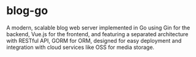 # blog-go
A modern, scalable blog web server implemented in Go using Gin for the backend, Vue.js for the frontend, and featuring a separated architecture with RESTful API, GORM for ORM, designed for easy deployment and integration with cloud services like OSS for media storage.
